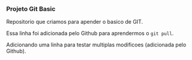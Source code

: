 ### Projeto Git Basic
Repositorio que criamos para apender o basico de GIT.

Essa linha foi adicionada pelo Github para aprendermos o `git pull`.

Adicionando uma linha para testar multiplas modificoes (adicionada pelo Github).
